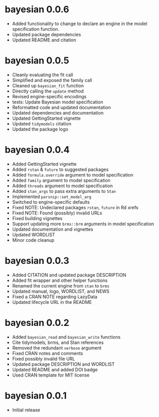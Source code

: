 # bayesian 0.0.6

- Added functionality to change to declare an engine in the model specification function.
- Updated package dependencies
- Updated README and citation

# bayesian 0.0.5

- Cleanly evaluating the fit call
- Simplified and exposed the family call
- Cleaned up `bayesian_fit` function
- Directly calling the `update` method
- Revised engine-specific encodings
- tests: Update Bayesian model specification
- Reformatted code and updated documentation
- Updated dependencies and documentation
- Updated GettingStarted vignette
- Updated `tidymodels` citation
- Updated the package logo

# bayesian 0.0.4

- Added GettingStarted vignette
- Added `rstan` & `future` to suggested packages
- Added `formula.override` argument to model specification
- Added `family` argument to model specification
- Added `threads` argument to model specification
- Added `stan_args` to pass extra arguments to `Stan`
- Implemented `parsnip::set_model_arg`
- Switched to engine-specific defaults
- Fixed NOTE: Undeclared packages `rstan`, `future` in Rd xrefs
- Fixed NOTE: Found (possibly) invalid URLs
- Fixed building vignettes
- Support updating more `brms::brm` arguments in model specification
- Updated documentation and vignettes
- Updated WORDLIST
- Minor code cleanup

# bayesian 0.0.3

- Added CITATION and updated package DESCRIPTION
- Added fit wrapper and other helper functions
- Renamed the current engine from `stan` to `brms`
- Updated manual, logo, WORDLIST, and NEWS
- Fixed a CRAN NOTE regarding LazyData
- Updated lifecycle URL in the README

# bayesian 0.0.2

- Added `bayesian_read` and `bayesian_write` functions
- Cite tidymodels, brms, and Stan references
- Removed the redundant `verbose` argument
- Fixed CRAN notes and comments
- Fixed possibly invalid file URL
- Updated package DESCRIPTION and WORDLIST
- Updated README and added DOI badge
- Used CRAN template for MIT license

# bayesian 0.0.1

- Initial release
